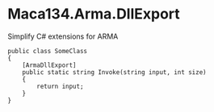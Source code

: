 # Maca134.Arma.DllExport
Simplify C# extensions for ARMA

```
public class SomeClass
{
    [ArmaDllExport]
    public static string Invoke(string input, int size)
    {
        return input;
    }
}
```
